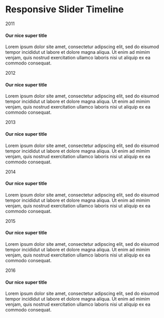 <div class="container">
    <h1 class="title">Responsive Slider Timeline</h1>
    <div class="timeline">
        <div class="swiper-container">
            <div class="swiper-wrapper">
                <div class="swiper-slide" style="background-image: url(https://unsplash.it/1920/500?image=11;" data-year="2011">
                    <div class="swiper-slide-content"><span class="timeline-year">2011</span>
                        <h4 class="timeline-title">Our nice super title</h4>
                        <p class="timeline-text">Lorem ipsum dolor site amet, consectetur adipscing elit, sed do eisumod tempor incididut ut labore et dolore magna aliqua. Ut enim ad mimim venjam, quis nostrud exercitation ullamco laboris nisi ut aliquip ex ea commodo consequat.</p>
                    </div>
                </div>
                <div class="swiper-slide" style="background-image: url(https://unsplash.it/1920/500?image=12;" data-year="2012">
                    <div class="swiper-slide-content"><span class="timeline-year">2012</span>
                        <h4 class="timeline-title">Our nice super title</h4>
                        <p class="timeline-text">Lorem ipsum dolor site amet, consectetur adipscing elit, sed do eisumod tempor incididut ut labore et dolore magna aliqua. Ut enim ad mimim venjam, quis nostrud exercitation ullamco laboris nisi ut aliquip ex ea commodo consequat.</p>
                    </div>
                </div>
                <div class="swiper-slide" style="background-image: url(https://unsplash.it/1920/500?image=13;" data-year="2013">
                    <div class="swiper-slide-content"><span class="timeline-year">2013</span>
                        <h4 class="timeline-title">Our nice super title</h4>
                        <p class="timeline-text">Lorem ipsum dolor site amet, consectetur adipscing elit, sed do eisumod tempor incididut ut labore et dolore magna aliqua. Ut enim ad mimim venjam, quis nostrud exercitation ullamco laboris nisi ut aliquip ex ea commodo consequat.</p>
                    </div>
                </div>
                <div class="swiper-slide" style="background-image: url(https://unsplash.it/1920/500?image=14;" data-year="2014">
                    <div class="swiper-slide-content"><span class="timeline-year">2014</span>
                        <h4 class="timeline-title">Our nice super title</h4>
                        <p class="timeline-text">Lorem ipsum dolor site amet, consectetur adipscing elit, sed do eisumod tempor incididut ut labore et dolore magna aliqua. Ut enim ad mimim venjam, quis nostrud exercitation ullamco laboris nisi ut aliquip ex ea commodo consequat.</p>
                    </div>
                </div>
                <div class="swiper-slide" style="background-image: url(https://unsplash.it/1920/500?image=15;" data-year="2015">
                    <div class="swiper-slide-content"><span class="timeline-year">2015</span>
                        <h4 class="timeline-title">Our nice super title</h4>
                        <p class="timeline-text">Lorem ipsum dolor site amet, consectetur adipscing elit, sed do eisumod tempor incididut ut labore et dolore magna aliqua. Ut enim ad mimim venjam, quis nostrud exercitation ullamco laboris nisi ut aliquip ex ea commodo consequat.</p>
                    </div>
                </div>
                <div class="swiper-slide" style="background-image: url(https://unsplash.it/1920/500?image=16;" data-year="2016">
                    <div class="swiper-slide-content"><span class="timeline-year">2016</span>
                        <h4 class="timeline-title">Our nice super title</h4>
                        <p class="timeline-text">Lorem ipsum dolor site amet, consectetur adipscing elit, sed do eisumod tempor incididut ut labore et dolore magna aliqua. Ut enim ad mimim venjam, quis nostrud exercitation ullamco laboris nisi ut aliquip ex ea commodo consequat.</p>
                    </div>
                </div>
            </div>
            <div class="swiper-button-prev"></div>
            <div class="swiper-button-next"></div>
            <div class="swiper-pagination"></div>
        </div>
    </div>
</div>

